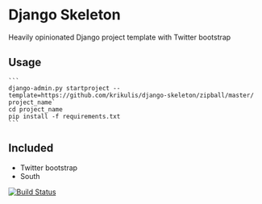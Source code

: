 Django Skeleton
================

Heavily opinionated Django project template with Twitter bootstrap

Usage
-----
    ```
    django-admin.py startproject --template=https://github.com/krikulis/django-skeleton/zipball/master/ project_name`
    cd project_name
    pip install -f requirements.txt
    ```

Included
--------
- Twitter bootstrap 
- South

[![Build Status](https://travis-ci.org/krikulis/django-skeleton.png)](https://travis-ci.org/krikulis/django-skeleton)

